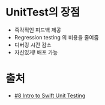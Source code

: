 # UnitTest의 장점
- 즉각적인 피드백 제공
- Regression testing 의 비용을 줄여줌
- 디버깅 시간 감소
- 자신있게! 배포 가능

# 출처
- [#8 Intro to Swift Unit Testing](https://www.youtube.com/watch?v=ZVSy9oj-7O0)
